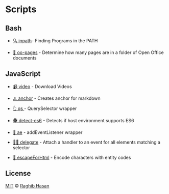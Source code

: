 # Scripts

## Bash

* [🔍 inpath](./inpath)- Finding Programs in the PATH

* [🤔 oo-pages](./oop) - Determine how many pages are in a folder of Open Office documents

## JavaScript

* [📹 video](./video.js) - Download Videos

* [⚓️ anchor](./anchor.js) - Creates anchor for markdown

* [👆 qs ](./qs.js) - QuerySelector wrapper

* [🕵️ detect-es6](./detect-es6.js) - Detects if host environment supports ES6

* [🎩 ae](./ae.js) - addEventListener wrapper

* [💁🏼 delegate](./delegate.js) - Attach a handler to an event for all elements matching a selector

* [🙅 escapeForHtml](./escapeForHtml.js) - Encode characters with entity codes


## License
[MIT](./license) © [Raghib Hasan](http://raghibm.com/)
